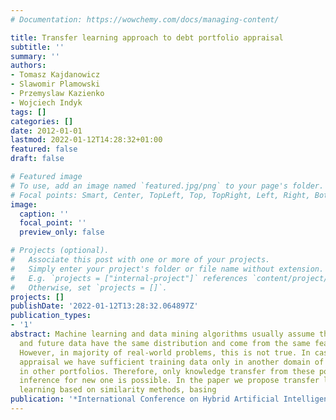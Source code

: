 ```yaml
---
# Documentation: https://wowchemy.com/docs/managing-content/

title: Transfer learning approach to debt portfolio appraisal
subtitle: ''
summary: ''
authors:
- Tomasz Kajdanowicz
- Slawomir Plamowski
- Przemyslaw Kazienko
- Wojciech Indyk
tags: []
categories: []
date: 2012-01-01
lastmod: 2022-01-12T14:28:32+01:00
featured: false
draft: false

# Featured image
# To use, add an image named `featured.jpg/png` to your page's folder.
# Focal points: Smart, Center, TopLeft, Top, TopRight, Left, Right, BottomLeft, Bottom, BottomRight.
image:
  caption: ''
  focal_point: ''
  preview_only: false

# Projects (optional).
#   Associate this post with one or more of your projects.
#   Simply enter your project's folder or file name without extension.
#   E.g. `projects = ["internal-project"]` references `content/project/deep-learning/index.md`.
#   Otherwise, set `projects = []`.
projects: []
publishDate: '2022-01-12T13:28:32.064897Z'
publication_types:
- '1'
abstract: Machine learning and data mining algorithms usually assume that the training
  and future data have the same distribution and come from the same feature space.
  However, in majority of real-world problems, this is not true. In case of Debt portfolio
  appraisal we have sufficient training data only in another domain of interest, namely
  in other portfolios. Therefore, only knowledge transfer from these portfolios in
  inference for new one is possible. In the paper we propose transfer learning and
  learning based on similarity methods, basing
publication: '*International Conference on Hybrid Artificial Intelligence Systems*'
---
```

